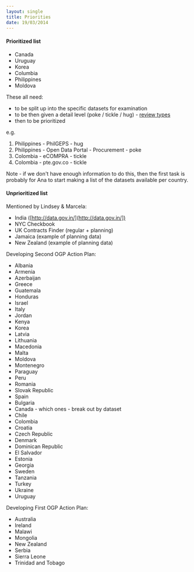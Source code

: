 ```yaml
---
layout: single
title: Priorities
date: 19/03/2014
---
```

#### Prioritized list
* Canada
* Uruguay
* Korea
* Columbia
* Philippines 
* Moldova

These all need:
- to be split up into the specific datasets for examination
- to be then given a detail level (poke / tickle / hug) - [review types](/pages/notes/datasets/review_types.html)
- then to be prioritized

e.g. 

1. Philippines - PhilGEPS - hug
1. Philippines - Open Data Portal - Procurement - poke
1. Colombia - eCOMPRA - tickle
1. Colombia - pte.gov.co - tickle

Note - if we don't have enough information to do this, then the first task is probably for Ana to start making a list of the datasets available per country.



#### Unprioritized list
Mentioned by Lindsey & Marcela:

* India ([http://data.gov.in/](http://data.gov.in/])
* NYC Checkbook
* UK Contracts Finder (regular + planning)
* Jamaica (example of planning data)
* New Zealand (example of planning data)

Developing Second OGP Action Plan:

* Albania
* Armenia
* Azerbaijan     
* Greece                                                                        
* Guatemala                                                                     
* Honduras                                                                      
* Israel                                                                        
* Italy                                                                         
* Jordan                                                                        
* Kenya                                                                         
* Korea                                                                         
* Latvia                                                                        
* Lithuania                                                                     
* Macedonia                                                                     
* Malta                                                                         
* Moldova                                                                       
* Montenegro                                                                    
* Paraguay                                                                      
* Peru                                                                          
* Romania                                                                       
* Slovak Republic                                                               
* Spain     
* Bulgaria                                                                      
* Canada - which ones - break out by dataset                                                                        
* Chile                                                                         
* Colombia                                                                      
* Croatia                                                                       
* Czech Republic                                                                
* Denmark                                                                       
* Dominican Republic                                                            
* El Salvador                                                                   
* Estonia                                                                       
* Georgia                                                                       
* Sweden                                                                        
* Tanzania                                                                      
* Turkey                                                                        
* Ukraine                                                                       
* Uruguay


Developing First OGP Action Plan:

* Australia                                                                     
* Ireland                                                                       
* Malawi                                                                        
* Mongolia                                                                      
* New Zealand                                                                   
* Serbia                                                                        
* Sierra Leone                                                                  
* Trinidad and Tobago 
